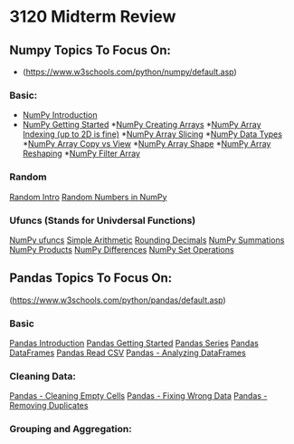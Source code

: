 # 3120 Midterm Review

## Numpy Topics To Focus On:
* (https://www.w3schools.com/python/numpy/default.asp)

### Basic:
  * [NumPy Introduction](https://www.w3schools.com/python/numpy/numpy_intro.asp)
  * [NumPy Getting Started](https://www.w3schools.com/python/numpy/numpy_getting_started.asp)
*[NumPy Creating Arrays]()
*[NumPy Array Indexing (up to 2D is fine)]()
*[NumPy Array Slicing]()
*[NumPy Data Types]()
*[NumPy Array Copy vs View]()
*[NumPy Array Shape]()
*[NumPy Array Reshaping]()
*[NumPy Filter Array]()

### Random
[Random Intro]()
[Random Numbers in NumPy]()

### Ufuncs (Stands for Univdersal Functions)
[NumPy ufuncs]()
[Simple Arithmetic]()
[Rounding Decimals]()
[NumPy Summations]()
[NumPy Products]()
[NumPy Differences]()
[NumPy Set Operations]()


## Pandas Topics To Focus On:
(https://www.w3schools.com/python/pandas/default.asp)

### Basic
[Pandas Introduction]()
[Pandas Getting Started]()
[Pandas Series]()
[Pandas DataFrames]()
[Pandas Read CSV]()
[Pandas - Analyzing DataFrames]()

### Cleaning Data:
[Pandas - Cleaning Empty Cells]()
[Pandas - Fixing Wrong Data]()
[Pandas - Removing Duplicates]()

### Grouping and Aggregation:
